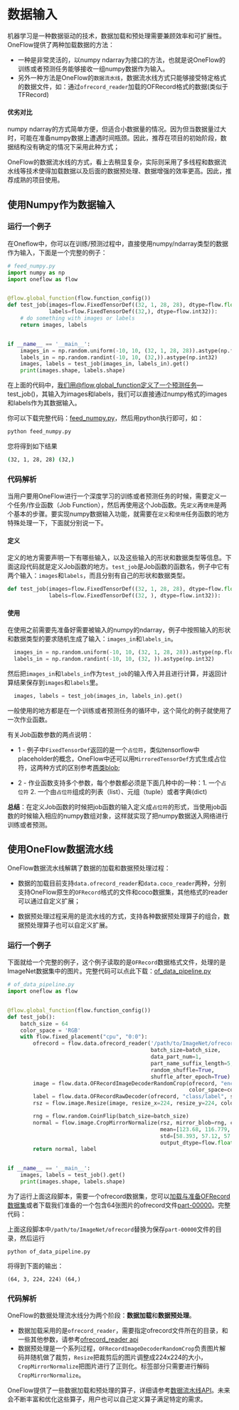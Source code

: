 # 数据输入
机器学习是一种数据驱动的技术，数据加载和预处理需要兼顾效率和可扩展性。OneFlow提供了两种加载数据的方法：

- 一种是非常灵活的，以numpy ndarray为接口的方法，也就是说OneFlow的训练或者预测任务能够接收一组numpy数据作为输入。
- 另外一种方法是OneFlow的`数据流水线`，数据流水线方式只能够接受特定格式的数据文件，如：通过`ofrecord_reader`加载的OFRecord格式的数据(类似于TFRecord)

#### 优劣对比

numpy ndarray的方式简单方便，但适合小数据量的情况。因为但当数据量过大时，可能在准备numpy数据上遭遇时间瓶颈。因此，推荐在项目的初始阶段，数据结构没有确定的情况下采用此种方式；

OneFlow的数据流水线的方式，看上去稍显复杂，实际则采用了多线程和数据流水线等技术使得加载数据以及后面的数据预处理、数据增强的效率更高。因此，推荐成熟的项目使用。





## 使用Numpy作为数据输入
### 运行一个例子

在Oneflow中，你可以在训练/预测过程中，直接使用numpy/ndarray类型的数据作为输入，下面是一个完整的例子：

```python
# feed_numpy.py
import numpy as np
import oneflow as flow


@flow.global_function(flow.function_config())
def test_job(images=flow.FixedTensorDef((32, 1, 28, 28), dtype=flow.float),
             labels=flow.FixedTensorDef((32,), dtype=flow.int32)):
    # do something with images or labels
    return images, labels


if __name__ == '__main__':
    images_in = np.random.uniform(-10, 10, (32, 1, 28, 28)).astype(np.float32)
    labels_in = np.random.randint(-10, 10, (32,)).astype(np.int32)
    images, labels = test_job(images_in, labels_in).get()
    print(images.shape, labels.shape)
```

在上面的代码中，我们用@flow.global_function定义了一个预测任务—test_job()，其输入为images和labels，我们可以直接通过numpy格式的images和labels作为其数据输入。

你可以下载完整代码：[feed_numpy.py](../code/basics_topics/feed_numpy.py)，然后用python执行即可，如：

```bash
python feed_numpy.py
```
您将得到如下结果
```bash
(32, 1, 28, 28) (32,)
```
### 代码解析
当用户要用OneFlow进行一个深度学习的训练或者预测任务的时候，需要定义一个任务/作业函数（Job Function），然后再使用这个Job函数。先`定义`再`使用`是两个基本的步骤。要实现numpy数据输入功能，就需要在`定义`和`使用`任务函数的地方特殊处理一下，下面就分别说一下。

#### 定义
定义的地方需要声明一下有哪些输入，以及这些输入的形状和数据类型等信息。下面这段代码就是定义Job函数的地方。`test_job`是Job函数的函数名，例子中它有两个输入：`images`和`labels`，而且分别有自己的形状和数据类型。
```python
def test_job(images=flow.FixedTensorDef((32, 1, 28, 28), dtype=flow.float),
             labels=flow.FixedTensorDef((32, ), dtype=flow.int32)):
```
#### 使用
在使用之前需要先准备好需要被输入的numpy的ndarray，例子中按照输入的形状和数据类型的要求随机生成了输入：`images_in`和`labels_in`。
```python
  images_in = np.random.uniform(-10, 10, (32, 1, 28, 28)).astype(np.float32)
  labels_in = np.random.randint(-10, 10, (32, )).astype(np.int32)
```

然后把`images_in`和`labels_in`作为`test_job`的输入传入并且进行计算，并返回计算结果保存到`images`和`labels`里。
```python
  images, labels = test_job(images_in, labels_in).get()
```

一般使用的地方都是在一个训练或者预测任务的循环中，这个简化的例子就使用了一次作业函数。

有关Job函数参数的两点说明：

* 1 - 例子中`FixedTensorDef`返回的是一个`占位符`，类似tensorflow中placeholder的概念，OneFlow中还可以用`MirroredTensorDef`方式生成占位符，这两种方式的区别参考[两类blob](https://github.com/Oneflow-Inc/oneflow-documentation/blob/model_mixed_parallel/docs/extended_topics/consistent_mirrored.md#%E4%B8%A4%E7%B1%BBblob);

* 2 - 作业函数支持多个参数，每个参数都必须是下面几种中的一种：1. 一个`占位符`  2. 一个由`占位符`组成的列表（list）、元组（tuple）或者字典(dict)

**总结**：在定义Job函数的时候把job函数的输入定义成`占位符`的形式，当使用job函数的时候输入相应的numpy数组对象，这样就实现了把numpy数据送入网络进行训练或者预测。

## 使用OneFlow数据流水线
OneFlow数据流水线解耦了数据的加载和数据预处理过程：

- 数据的加载目前支持`data.ofrecord_reader`和`data.coco_reader`两种，分别支持OneFlow原生的`OFRecord`格式的文件和coco数据集，其他格式的reader可以通过自定义扩展；

- 数据预处理过程采用的是流水线的方式，支持各种数据预处理算子的组合，数据预处理算子也可以自定义扩展。

### 运行一个例子
下面就给一个完整的例子，这个例子读取的是`OFRecord`数据格式文件，处理的是ImageNet数据集中的图片。完整代码可以点此下载：[of_data_pipeline.py](../code/basics_topics/of_data_pipeline.py)

```python
# of_data_pipeline.py
import oneflow as flow


@flow.global_function(flow.function_config())
def test_job():
    batch_size = 64
    color_space = 'RGB'
    with flow.fixed_placement("cpu", "0:0"):
        ofrecord = flow.data.ofrecord_reader('/path/to/ImageNet/ofrecord',
                                             batch_size=batch_size,
                                             data_part_num=1,
                                             part_name_suffix_length=5,
                                             random_shuffle=True,
                                             shuffle_after_epoch=True)
        image = flow.data.OFRecordImageDecoderRandomCrop(ofrecord, "encoded",
                                                         color_space=color_space)
        label = flow.data.OFRecordRawDecoder(ofrecord, "class/label", shape=(), dtype=flow.int32)
        rsz = flow.image.Resize(image, resize_x=224, resize_y=224, color_space=color_space)

        rng = flow.random.CoinFlip(batch_size=batch_size)
        normal = flow.image.CropMirrorNormalize(rsz, mirror_blob=rng, color_space=color_space,
                                                mean=[123.68, 116.779, 103.939],
                                                std=[58.393, 57.12, 57.375],
                                                output_dtype=flow.float)
        return normal, label


if __name__ == '__main__':
    images, labels = test_job().get()
    print(images.shape, labels.shape)
```
为了运行上面这段脚本，需要一个ofrecord数据集，您可以[加载与准备OFRecord数据集](../extended_topics/how_to_make_ofdataset.md)或者下载我们准备的一个包含64张图片的ofrecord文件[part-00000](https://oneflow-public.oss-cn-beijing.aliyuncs.com/online_document/docs/basics_topics/part-00001)。完整代码：

上面这段脚本中`/path/to/ImageNet/ofrecord`替换为保存`part-00000`文件的目录，然后运行
```
python of_data_pipeline.py
```
将得到下面的输出：
```
(64, 3, 224, 224) (64,)
```
### 代码解析
OneFlow的数据处理流水线分为两个阶段：**数据加载**和**数据预处理**。

- 数据加载采用的是`ofrecord_reader`，需要指定ofrecord文件所在的目录，和一些其他参数，请参考[ofrecord_reader api](ofrecord_reader.api)
- 数据预处理是一个系列过程，`OFRecordImageDecoderRandomCrop`负责图片解码并随机做了裁剪，`Resize`把裁剪后的图片调整成224x224的大小，`CropMirrorNormalize`把图片进行了正则化。标签部分只需要进行解码`CropMirrorNormalize`。

OneFlow提供了一些数据加载和预处理的算子，详细请参考[数据流水线API](api)。未来会不断丰富和优化这些算子，用户也可以自己定义算子满足特定的需求。

